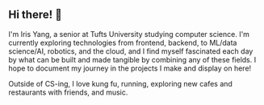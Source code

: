 ## Hi there! 👋

<!--
**irisyangs/irisyangs** is a ✨ _special_ ✨ repository because its `README.md` (this file) appears on your GitHub profile.

Here are some ideas to get you started:

- 🔭 I’m currently working on ...
- 🌱 I’m currently learning ...
- 👯 I’m looking to collaborate on ...
- 🤔 I’m looking for help with ...
- 💬 Ask me about ...
- 📫 How to reach me: ...
- 😄 Pronouns: ...
- ⚡ Fun fact: ...
-->
I'm Iris Yang, a senior at Tufts University studying computer science. I'm currently exploring technologies from frontend, backend, to ML/data science/AI, robotics, and the cloud, and I find myself fascinated each day by what can be built and made tangible by combining any of these fields. I hope to document my journey in the projects I make and display on here! 

Outside of CS-ing, I love kung fu, running, exploring new cafes and restaurants with friends, and music. 
